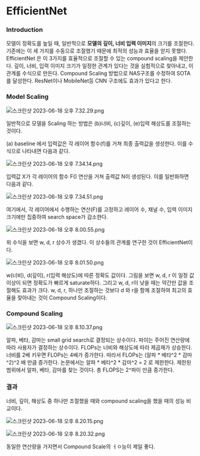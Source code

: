 # EfficientNet

### Introduction

모델이 정확도를 높일 때, 일반적으로 **모델의 깊이, 너비 입력 이미지**의 크기를 조절한다. 기존에는 이 세 가지를 수동으로 조절했기 때문에 최적의 성능과 효율을 얻지 못했다. EfficientNet 은 이 3가지를 효율적으로 조절할 수 있는 compound scaling을 제안한다. 깊이, 너비, 입력 이미지 크기가 일정한 관계가 있다는 것을 실험적으로 찾아내고, 이 관계를 수식으로 만든다. Compound Scaling 방법으로 NAS구조를 수정하여 SOTA를 달성한다. ResNet이나 MobileNet등 CNN 구조에도 효과가 있다고 한다.

### Model Scaling

![스크린샷 2023-06-18 오후 7.32.29.png](EfficientNet%20d627b23e96804e039291d0b9b1288ba1/%25E1%2584%2589%25E1%2585%25B3%25E1%2584%258F%25E1%2585%25B3%25E1%2584%2585%25E1%2585%25B5%25E1%2586%25AB%25E1%2584%2589%25E1%2585%25A3%25E1%2586%25BA_2023-06-18_%25E1%2584%258B%25E1%2585%25A9%25E1%2584%2592%25E1%2585%25AE_7.32.29.png)

일반적으로 모델을 Scaling 하는 방법은 (b)너비, (c)깊이, (e)입력 해상도를 조절하는 것이다. 

(a) baseline 에서 입력값은 각 레이어 함수(f)를 거쳐 최종 출력값을 생성한다. 이를 수식으로 나타내면 다음과 같다.

![스크린샷 2023-06-18 오후 7.34.14.png](EfficientNet%20d627b23e96804e039291d0b9b1288ba1/%25E1%2584%2589%25E1%2585%25B3%25E1%2584%258F%25E1%2585%25B3%25E1%2584%2585%25E1%2585%25B5%25E1%2586%25AB%25E1%2584%2589%25E1%2585%25A3%25E1%2586%25BA_2023-06-18_%25E1%2584%258B%25E1%2585%25A9%25E1%2584%2592%25E1%2585%25AE_7.34.14.png)

입력값 X가 각 레이어의 함수 F() 연산을 거쳐 출력값 N이 생성된다. 이를 일반화하면 다음과 같다.

![스크린샷 2023-06-18 오후 7.34.51.png](EfficientNet%20d627b23e96804e039291d0b9b1288ba1/%25E1%2584%2589%25E1%2585%25B3%25E1%2584%258F%25E1%2585%25B3%25E1%2584%2585%25E1%2585%25B5%25E1%2586%25AB%25E1%2584%2589%25E1%2585%25A3%25E1%2586%25BA_2023-06-18_%25E1%2584%258B%25E1%2585%25A9%25E1%2584%2592%25E1%2585%25AE_7.34.51.png)

여기에서, 각 레이어에서 수행하는 연산(F)를 고정하고 레이어 수, 채널 수, 입력 이미지 크기에만 집중하여 search space가 감소한다.

![스크린샷 2023-06-18 오후 8.00.55.png](EfficientNet%20d627b23e96804e039291d0b9b1288ba1/%25E1%2584%2589%25E1%2585%25B3%25E1%2584%258F%25E1%2585%25B3%25E1%2584%2585%25E1%2585%25B5%25E1%2586%25AB%25E1%2584%2589%25E1%2585%25A3%25E1%2586%25BA_2023-06-18_%25E1%2584%258B%25E1%2585%25A9%25E1%2584%2592%25E1%2585%25AE_8.00.55.png)

위 수식을 보면 w, d, r 상수가 생겼다. 이 상수들의 관계를 연구한 것이 EfficientNet이다.

![스크린샷 2023-06-18 오후 8.01.50.png](EfficientNet%20d627b23e96804e039291d0b9b1288ba1/%25E1%2584%2589%25E1%2585%25B3%25E1%2584%258F%25E1%2585%25B3%25E1%2584%2585%25E1%2585%25B5%25E1%2586%25AB%25E1%2584%2589%25E1%2585%25A3%25E1%2586%25BA_2023-06-18_%25E1%2584%258B%25E1%2585%25A9%25E1%2584%2592%25E1%2585%25AE_8.01.50.png)

w(너비), d(깊이), r(입력 해상도)에 따른 정확도 값이다. 그림을 보면 w, d, r 이 일정 값 이상이 되면 정확도가 빠르게 saturate하다. 그리고 w, d, r이 낮을 때는 약간만 값을 조절해도 효과가 크다. w, d, r, 하나만 조절하는 것보다 d 와 r을 함께 조절하여 최고의 효율을 찾아내는 것이 Compound Scaling이다.

### Compound Scaling

![스크린샷 2023-06-18 오후 8.10.37.png](EfficientNet%20d627b23e96804e039291d0b9b1288ba1/%25E1%2584%2589%25E1%2585%25B3%25E1%2584%258F%25E1%2585%25B3%25E1%2584%2585%25E1%2585%25B5%25E1%2586%25AB%25E1%2584%2589%25E1%2585%25A3%25E1%2586%25BA_2023-06-18_%25E1%2584%258B%25E1%2585%25A9%25E1%2584%2592%25E1%2585%25AE_8.10.37.png)

알파, 베타, 감마는 small grid search로 결정되는 상수이다. 파이는 주어진 연산량에 따라 사용자가 결정하는 상수이다. FLOPs는 너비와 해상도에 따라 제곱재가 상승한다. 너비를 2배 키우면 FLOPs는 4배가 증가한다. 따라서 FLOPs는 (알파 * 베타^2 * 감마^2)^2 배 만큼 증가한다. 논문에서는 알파 * 베타^2 * 감마^2 = 2 로 제한한다. 제한된 범위에서 알파, 베타, 감마를 찾는 것이다. 총 FLOPS는 2^파이 만큼 증가한다.

### 결과

너비, 깊이, 해상도 중 하나만 조절했을 때와 compound scaling을 했을 때의 성능 비교이다.

![스크린샷 2023-06-18 오후 8.20.15.png](EfficientNet%20d627b23e96804e039291d0b9b1288ba1/%25E1%2584%2589%25E1%2585%25B3%25E1%2584%258F%25E1%2585%25B3%25E1%2584%2585%25E1%2585%25B5%25E1%2586%25AB%25E1%2584%2589%25E1%2585%25A3%25E1%2586%25BA_2023-06-18_%25E1%2584%258B%25E1%2585%25A9%25E1%2584%2592%25E1%2585%25AE_8.20.15.png)

![스크린샷 2023-06-18 오후 8.20.32.png](EfficientNet%20d627b23e96804e039291d0b9b1288ba1/%25E1%2584%2589%25E1%2585%25B3%25E1%2584%258F%25E1%2585%25B3%25E1%2584%2585%25E1%2585%25B5%25E1%2586%25AB%25E1%2584%2589%25E1%2585%25A3%25E1%2586%25BA_2023-06-18_%25E1%2584%258B%25E1%2585%25A9%25E1%2584%2592%25E1%2585%25AE_8.20.32.png)

동일한 연산량을 가지면서 Compound Scale의 ㅓㅇ능이 제일 좋다.